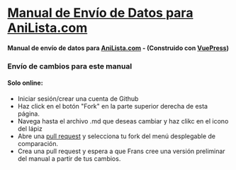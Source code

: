 # [Manual de Envío de Datos para AniLista.com](https://submission-manual.anilista.com/)

#### Manual de envío de datos para [AniLista.com](https://anilista.com/) - (Construido con [VuePress](https://vuepress.vuejs.org/guide/))

### Envío de cambios para este manual

#### Solo online:

- Iniciar sesión/crear una cuenta de Github
- Haz click en el botón "Fork" en la parte superior derecha de esta página.
- Navega hasta el archivo .md que deseas cambiar y haz clikc en el icono del lápiz
- Abre una [pull request](https://github.com/AniLista/submission-manual/compare) y selecciona tu fork del menú desplegable de comparación.
- Crea una pull request y espera a que Frans cree una versión preliminar del manual a partir de tus cambios.
